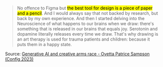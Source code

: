 > No offence to Figma but <mark>the best tool for design is a piece of paper and a pencil</mark>. And I would always say that not backed by research, but back by my own experience. And then I started delving into the Neuroscience of what happens to our brains when we draw: there's something that is released in our brains that equals joy. Serotonin and dopamine literally releases every time we draw. That's why drawing is an art therapy is used for trauma patients and children: because it puts them in a happy state.

Source: [Generative AI and creative arms race - Ovetta Patrice Sampson \(Config 2023\)](https://www.youtube.com/watch?v=kFYaEvADgsE&t=186s)
